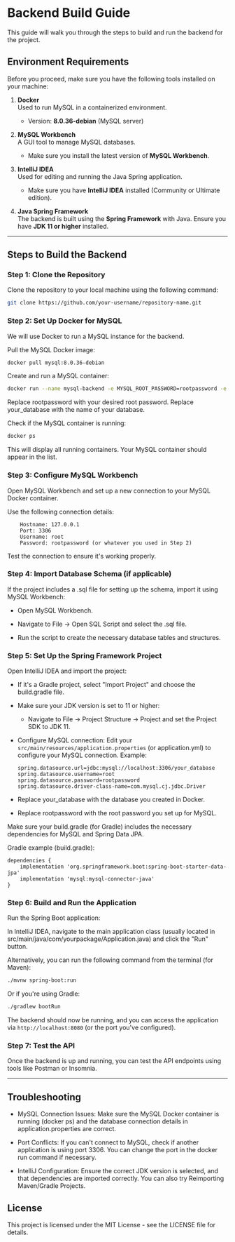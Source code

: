 # Backend Build Guide

This guide will walk you through the steps to build and run the backend for the project.

## Environment Requirements

Before you proceed, make sure you have the following tools installed on your machine:

1. **Docker**  
   Used to run MySQL in a containerized environment.  
   - Version: **8.0.36-debian** (MySQL server)
   
2. **MySQL Workbench**  
   A GUI tool to manage MySQL databases.  
   - Make sure you install the latest version of **MySQL Workbench**.

3. **IntelliJ IDEA**  
   Used for editing and running the Java Spring application.  
   - Make sure you have **IntelliJ IDEA** installed (Community or Ultimate edition).

4. **Java Spring Framework**  
   The backend is built using the **Spring Framework** with Java. Ensure you have **JDK 11 or higher** installed.

---

## Steps to Build the Backend

### Step 1: Clone the Repository

Clone the repository to your local machine using the following command:

```bash
git clone https://github.com/your-username/repository-name.git
```
### Step 2: Set Up Docker for MySQL

We will use Docker to run a MySQL instance for the backend.

Pull the MySQL Docker image:

```bash
docker pull mysql:8.0.36-debian
```
Create and run a MySQL container:
```bash
docker run --name mysql-backend -e MYSQL_ROOT_PASSWORD=rootpassword -e MYSQL_DATABASE=your_database -p 3306:3306 -d mysql:8.0.36-debian
```
Replace rootpassword with your desired root password.
Replace your_database with the name of your database.

Check if the MySQL container is running:
```bash
docker ps
```
This will display all running containers. Your MySQL container should appear in the list.

### Step 3: Configure MySQL Workbench

Open MySQL Workbench and set up a new connection to your MySQL Docker container.

Use the following connection details:

        Hostname: 127.0.0.1
        Port: 3306
        Username: root
        Password: rootpassword (or whatever you used in Step 2)

Test the connection to ensure it's working properly.

### Step 4: Import Database Schema (if applicable)

If the project includes a .sql file for setting up the schema, import it using MySQL Workbench:

  + Open MySQL Workbench.
  
  + Navigate to File → Open SQL Script and select the .sql file.
  
  + Run the script to create the necessary database tables and structures.

### Step 5: Set Up the Spring Framework Project
  Open IntelliJ IDEA and import the project:
        
  + If it's a Gradle project, select "Import Project" and choose the build.gradle file.

  + Make sure your JDK version is set to 11 or higher:
        
     - Navigate to File → Project Structure → Project and set the Project SDK to JDK 11.

  + Configure MySQL connection: Edit your `src/main/resources/application.properties` (or application.yml) to configure your MySQL connection. Example:

        spring.datasource.url=jdbc:mysql://localhost:3306/your_database
        spring.datasource.username=root
        spring.datasource.password=rootpassword
        spring.datasource.driver-class-name=com.mysql.cj.jdbc.Driver

  + Replace your_database with the database you created in Docker.
  + Replace rootpassword with the root password you set up for MySQL.

  Make sure your build.gradle (for Gradle) includes the necessary dependencies for MySQL and Spring Data JPA.


Gradle example (build.gradle):
```buid.grade
dependencies {
    implementation 'org.springframework.boot:spring-boot-starter-data-jpa'
    implementation 'mysql:mysql-connector-java'
}
```

### Step 6: Build and Run the Application

Run the Spring Boot application:

In IntelliJ IDEA, navigate to the main application class (usually located in src/main/java/com/yourpackage/Application.java) and click the "Run" button.

Alternatively, you can run the following command from the terminal (for Maven):
```bash
./mvnw spring-boot:run
```
Or if you're using Gradle:

```bash
./gradlew bootRun
```
The backend should now be running, and you can access the application via `http://localhost:8080` (or the port you've configured).

### Step 7: Test the API

Once the backend is up and running, you can test the API endpoints using tools like Postman or Insomnia.

---

## Troubleshooting

+ MySQL Connection Issues: Make sure the MySQL Docker container is running (docker ps) and the database connection details in application.properties are correct.

+ Port Conflicts: If you can't connect to MySQL, check if another application is using port 3306. You can change the port in the docker run command if necessary.

+ IntelliJ Configuration: Ensure the correct JDK version is selected, and that dependencies are imported correctly. You can also try Reimporting Maven/Gradle Projects.

## License

This project is licensed under the MIT License - see the LICENSE file for details.
